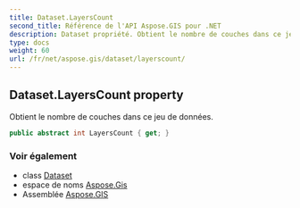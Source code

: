 ```yaml
---
title: Dataset.LayersCount
second_title: Référence de l'API Aspose.GIS pour .NET
description: Dataset propriété. Obtient le nombre de couches dans ce jeu de données.
type: docs
weight: 60
url: /fr/net/aspose.gis/dataset/layerscount/
---
```

## Dataset.LayersCount property

Obtient le nombre de couches dans ce jeu de données.

```csharp
public abstract int LayersCount { get; }
```

### Voir également

* class [Dataset](../)
* espace de noms [Aspose.Gis](../../dataset/)
* Assemblée [Aspose.GIS](../../../)


